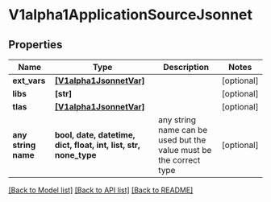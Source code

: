 # V1alpha1ApplicationSourceJsonnet


## Properties
Name | Type | Description | Notes
------------ | ------------- | ------------- | -------------
**ext_vars** | [**[V1alpha1JsonnetVar]**](V1alpha1JsonnetVar.md) |  | [optional] 
**libs** | **[str]** |  | [optional] 
**tlas** | [**[V1alpha1JsonnetVar]**](V1alpha1JsonnetVar.md) |  | [optional] 
**any string name** | **bool, date, datetime, dict, float, int, list, str, none_type** | any string name can be used but the value must be the correct type | [optional]

[[Back to Model list]](../README.md#documentation-for-models) [[Back to API list]](../README.md#documentation-for-api-endpoints) [[Back to README]](../README.md)


